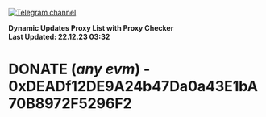 [![Telegram channel](https://img.shields.io/endpoint?url=https://runkit.io/damiankrawczyk/telegram-badge/branches/master?url=https://t.me/n4z4v0d)](https://t.me/n4z4v0d) 

**Dynamic Updates Proxy List with Proxy Checker**  
**Last Updated: 22.12.23 03:32**

# DONATE (_any evm_) - 0xDEADf12DE9A24b47Da0a43E1bA70B8972F5296F2
